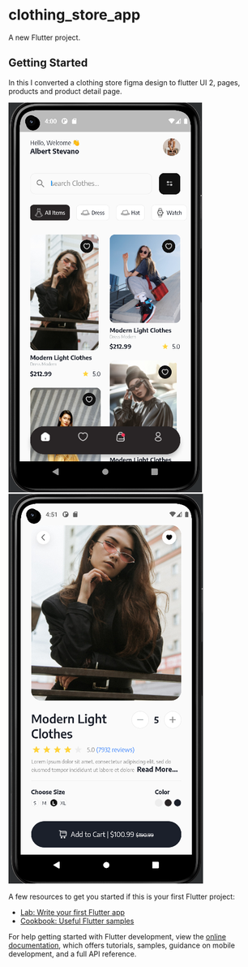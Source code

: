 # clothing_store_app

A new Flutter project.

## Getting Started

In this I converted a clothing store figma design to flutter UI 2, pages, products and product detail page. 


<img src="https://github.com/syedwajahatattari/clothing_store_app/blob/master/assets/2022-12-21.png">
<img src="https://github.com/syedwajahatattari/clothing_store_app/blob/master/assets/2023-01-06.png">

A few resources to get you started if this is your first Flutter project:

- [Lab: Write your first Flutter app](https://docs.flutter.dev/get-started/codelab)
- [Cookbook: Useful Flutter samples](https://docs.flutter.dev/cookbook)

For help getting started with Flutter development, view the
[online documentation](https://docs.flutter.dev/), which offers tutorials,
samples, guidance on mobile development, and a full API reference.
